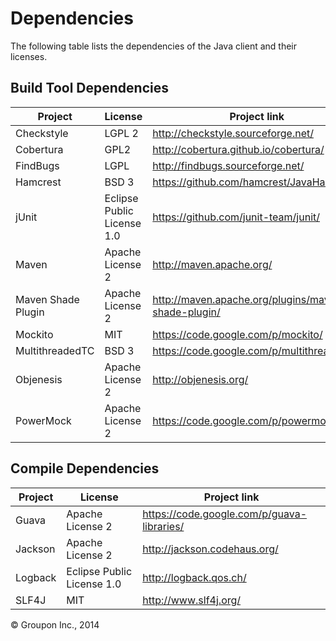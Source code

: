 Dependencies
========

The following table lists the dependencies of the Java client and their licenses.

Build Tool Dependencies
------------------

Project                    | License                    | Project link
---------------------------|----------------------------|-------------
Checkstyle                 | LGPL 2                     | http://checkstyle.sourceforge.net/
Cobertura                  | GPL2                       | http://cobertura.github.io/cobertura/
FindBugs                   | LGPL                       | http://findbugs.sourceforge.net/
Hamcrest                   | BSD 3                      | https://github.com/hamcrest/JavaHamcrest/
jUnit                      | Eclipse Public License 1.0 | https://github.com/junit-team/junit/
Maven                      | Apache License 2           | http://maven.apache.org/
Maven Shade Plugin         | Apache License 2           | http://maven.apache.org/plugins/maven-shade-plugin/
Mockito                    | MIT                        | https://code.google.com/p/mockito/
MultithreadedTC            | BSD 3                      | https://code.google.com/p/multithreadedtc/
Objenesis                  | Apache License 2           | http://objenesis.org/
PowerMock                  | Apache License 2           | https://code.google.com/p/powermock/


Compile Dependencies
--------------------

Project                    | License                    | Project link
---------------------------|----------------------------|-------------
Guava                      | Apache License 2           | https://code.google.com/p/guava-libraries/
Jackson                    | Apache License 2           | http://jackson.codehaus.org/
Logback                    | Eclipse Public License 1.0 | http://logback.qos.ch/
SLF4J                      | MIT                        | http://www.slf4j.org/


&copy; Groupon Inc., 2014
